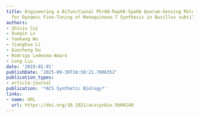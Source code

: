 ```yaml
---
title: Engineering a Bifunctional Phr60-Rap60-Spo0A Quorum-Sensing Molecular Switch
  for Dynamic Fine-Tuning of Menaquinone-7 Synthesis in Bacillus subtilis
authors:
- Shixiu Cui
- Xueqin Lv
- Yaokang Wu
- Jianghua Li
- Guocheng Du
- Rodrigo Ledesma‐Amaro
- Long Liu
date: '2019-01-01'
publishDate: '2025-09-30T18:50:21.700635Z'
publication_types:
- article-journal
publication: '*ACS Synthetic Biology*'
links:
- name: URL
  url: https://doi.org/10.1021/acssynbio.9b00140
---
```

